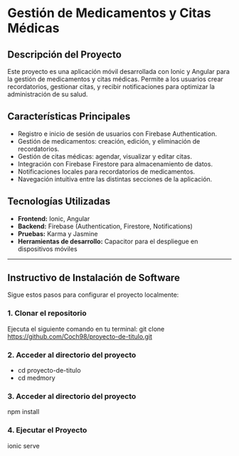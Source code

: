 # **Gestión de Medicamentos y Citas Médicas**

## **Descripción del Proyecto**
Este proyecto es una aplicación móvil desarrollada con Ionic y Angular para la gestión de medicamentos y citas médicas. Permite a los usuarios crear recordatorios, gestionar citas, y recibir notificaciones para optimizar la administración de su salud.

## **Características Principales**
- Registro e inicio de sesión de usuarios con Firebase Authentication.
- Gestión de medicamentos: creación, edición, y eliminación de recordatorios.
- Gestión de citas médicas: agendar, visualizar y editar citas.
- Integración con Firebase Firestore para almacenamiento de datos.
- Notificaciones locales para recordatorios de medicamentos.
- Navegación intuitiva entre las distintas secciones de la aplicación.

## **Tecnologías Utilizadas**
- **Frontend:** Ionic, Angular
- **Backend:** Firebase (Authentication, Firestore, Notifications)
- **Pruebas:** Karma y Jasmine
- **Herramientas de desarrollo:** Capacitor para el despliegue en dispositivos móviles

---

## **Instructivo de Instalación de Software**

Sigue estos pasos para configurar el proyecto localmente:

### **1. Clonar el repositorio**
Ejecuta el siguiente comando en tu terminal:
git clone https://github.com/Coch98/proyecto-de-titulo.git

### **2. Acceder al directorio del proyecto**
- cd proyecto-de-titulo
- cd medmory

### **3. Acceder al directorio del proyecto**
npm install

### **4. Ejecutar el Proyecto**
ionic serve
